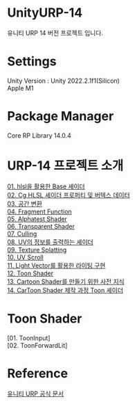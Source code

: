 # UnityURP-14
유니티 URP 14 버전 프로젝트 입니다.

# Settings      
Unity Version : Unity 2022.2.1f1(Silicon)        
Apple M1      

# Package Manager
Core RP Library 14.0.4

# URP-14 프로젝트 소개
[01. hlsl을 활용한 Base 셰이더](https://github.com/eungyukm/UnityURP-14/wiki/04.-Fragment-Function)       
[02. Cg HLSL 셰이더 프로퍼티 및 버텍스 데이터](https://github.com/eungyukm/UnityURP-14/wiki/02.-Cg-HLSL-%EC%85%B0%EC%9D%B4%EB%8D%94-%ED%94%84%EB%A1%9C%ED%8D%BC%ED%8B%B0-%EB%B0%8F-%EB%B2%84%ED%85%8D%EC%8A%A4-%EB%8D%B0%EC%9D%B4%ED%84%B0)          
[03. 공간 변환](https://github.com/eungyukm/UnityURP-14/wiki/03.-%EA%B3%B5%EA%B0%84-%EB%B3%80%ED%99%98)         
[04. Fragment Function](https://github.com/eungyukm/UnityURP-14/wiki/04.-Fragment-Function)           
[05. Alphatest Shader](https://github.com/eungyukm/UnityURP-14/wiki/05.-Alphatest-Shader)             
[06. Transparent Shader](https://github.com/eungyukm/UnityURP-14/wiki/06.-Transparent-Shader)           
[07. Culling](https://github.com/eungyukm/UnityURP-14/wiki/07.-Culling)        
[08. UV의 정보를 출력하는 셰이더](https://github.com/eungyukm/UnityURP-14/wiki/08.-UV%EC%9D%98-%EC%A0%95%EB%B3%B4%EB%A5%BC-%EC%B6%9C%EB%A0%A5%ED%95%98%EB%8A%94-%EC%85%B0%EC%9D%B4%EB%8D%94)          
[09. Texture Splatting](https://github.com/eungyukm/UnityURP-14/wiki/09.-Texture-Splatting)      
[10. UV Scroll](https://github.com/eungyukm/UnityURP-14/wiki/10.-UV-Scroll)       
[11. Light Vector를 활용한 라이팅 구현](https://github.com/eungyukm/UnityURP-14/wiki/11.-Light-Vector%EB%A5%BC-%ED%99%9C%EC%9A%A9%ED%95%9C-%EB%9D%BC%EC%9D%B4%ED%8C%85-%EA%B5%AC%ED%98%84)       
[12. Toon Shader](https://github.com/eungyukm/UnityURP-14/wiki/12.-Toon-Shader)       
[13. Cartoon Shader를 만들기 위한 사전 지식](https://github.com/eungyukm/UnityURP-14/wiki/13.-Cartoon-Shader%EB%A5%BC-%EB%A7%8C%EB%93%A4%EA%B8%B0-%EC%9C%84%ED%95%9C-%EC%82%AC%EC%A0%84-%EC%A7%80%EC%8B%9D)        
[14. CarToon Shader 제작 과정 Toon 셰이더](https://github.com/eungyukm/UnityURP-14/wiki/14.--CarToon-Shader-%EC%A0%9C%EC%9E%91-%EA%B3%BC%EC%A0%95-Toon-%EC%85%B0%EC%9D%B4%EB%8D%94)     

# Toon Shader
[01. ToonInput]       
[02. ToonForwardLit]      

# Reference
[유니티 URP 공식 문서](https://docs.unity3d.com/Packages/com.unity.render-pipelines.universal@14.0/manual/whats-new/urp-whats-new.html)
